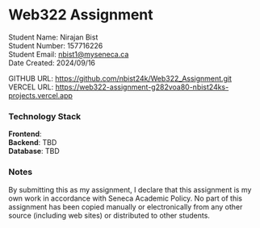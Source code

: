 # Web322 Assignment

Student Name: Nirajan Bist <br>
Student Number: 157716226 <br>
Student Email: nbist1@myseneca.ca <br>
Date Created: 2024/09/16 <br>

GITHUB URL: https://github.com/nbist24k/Web322_Assignment.git <br>
VERCEL URL: https://web322-assignment-g282voa80-nbist24ks-projects.vercel.app <br>

### Technology Stack

**Frontend**:  
**Backend**: TBD  
**Database**: TBD

### Notes

By submitting this as my assignment, I declare that this assignment is my own work in accordance with Seneca Academic Policy. No part of this assignment has been copied manually or electronically from any other source (including web sites) or distributed to other students.
